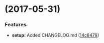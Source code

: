 <a name=""></a>
#  (2017-05-31)


### Features

* **setup:** Added CHANGELOG.md ([14c8479](https://bitbucket.org/easysys/ng_bexio_components/commits/14c8479))



